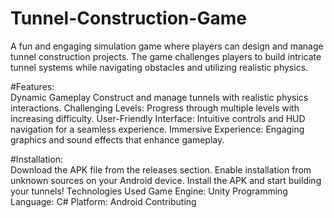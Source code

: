 # Tunnel-Construction-Game
A fun and engaging simulation game where players can design and manage tunnel construction projects. The game challenges players to build intricate tunnel systems while navigating obstacles and utilizing realistic physics.


#Features:  
Dynamic Gameplay
Construct and manage tunnels with realistic physics interactions.
Challenging Levels: Progress through multiple levels with increasing difficulty.
User-Friendly Interface: Intuitive controls and HUD navigation for a seamless experience.
Immersive Experience: Engaging graphics and sound effects that enhance gameplay.


#Installation:  
Download the APK file from the releases section.
Enable installation from unknown sources on your Android device.
Install the APK and start building your tunnels!
Technologies Used
Game Engine: 
Unity Programming Language: C#
Platform: Android Contributing

